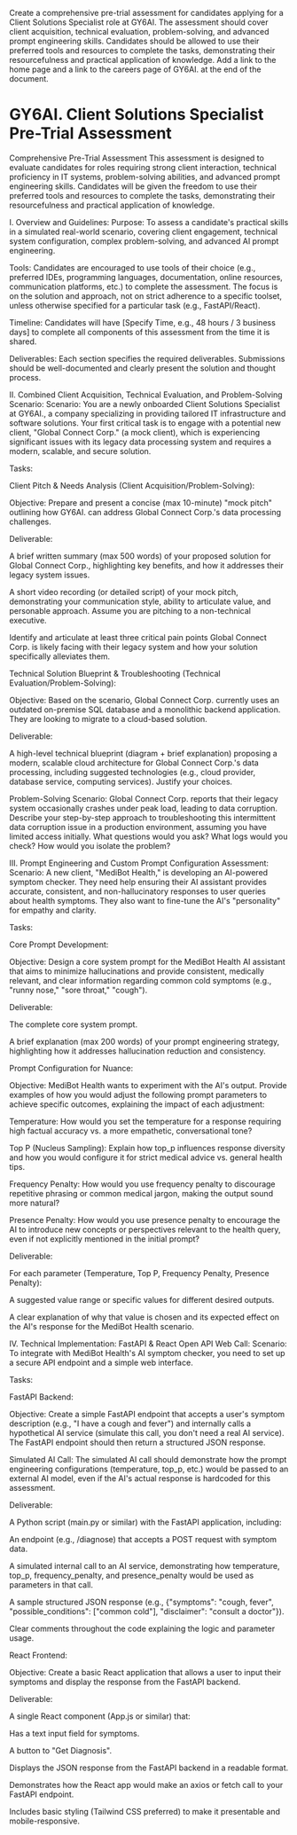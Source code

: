 Create a comprehensive pre-trial assessment for candidates applying for a Client Solutions Specialist role at GY6AI. The assessment should cover client acquisition, technical evaluation, problem-solving, and advanced prompt engineering skills. Candidates should be allowed to use their preferred tools and resources to complete the tasks, demonstrating their resourcefulness and practical application of knowledge. Add a link to the home page and a link to the careers page of GY6AI. at the end of the document.

# GY6AI. Client Solutions Specialist Pre-Trial Assessment

Comprehensive Pre-Trial Assessment
This assessment is designed to evaluate candidates for roles requiring strong client interaction, technical proficiency in IT systems, problem-solving abilities, and advanced prompt engineering skills. Candidates will be given the freedom to use their preferred tools and resources to complete the tasks, demonstrating their resourcefulness and practical application of knowledge.

I. Overview and Guidelines:
Purpose: To assess a candidate's practical skills in a simulated real-world scenario, covering client engagement, technical system configuration, complex problem-solving, and advanced AI prompt engineering.

Tools: Candidates are encouraged to use tools of their choice (e.g., preferred IDEs, programming languages, documentation, online resources, communication platforms, etc.) to complete the assessment. The focus is on the solution and approach, not on strict adherence to a specific toolset, unless otherwise specified for a particular task (e.g., FastAPI/React).

Timeline: Candidates will have [Specify Time, e.g., 48 hours / 3 business days] to complete all components of this assessment from the time it is shared.

Deliverables: Each section specifies the required deliverables. Submissions should be well-documented and clearly present the solution and thought process.

II. Combined Client Acquisition, Technical Evaluation, and Problem-Solving Scenario:
Scenario:
You are a newly onboarded Client Solutions Specialist at GY6AI., a company specializing in providing tailored IT infrastructure and software solutions. Your first critical task is to engage with a potential new client, "Global Connect Corp." (a mock client), which is experiencing significant issues with its legacy data processing system and requires a modern, scalable, and secure solution.

Tasks:

Client Pitch & Needs Analysis (Client Acquisition/Problem-Solving):

Objective: Prepare and present a concise (max 10-minute) "mock pitch" outlining how GY6AI. can address Global Connect Corp.'s data processing challenges.

Deliverable:

A brief written summary (max 500 words) of your proposed solution for Global Connect Corp., highlighting key benefits, and how it addresses their legacy system issues.

A short video recording (or detailed script) of your mock pitch, demonstrating your communication style, ability to articulate value, and personable approach. Assume you are pitching to a non-technical executive.

Identify and articulate at least three critical pain points Global Connect Corp. is likely facing with their legacy system and how your solution specifically alleviates them.

Technical Solution Blueprint & Troubleshooting (Technical Evaluation/Problem-Solving):

Objective: Based on the scenario, Global Connect Corp. currently uses an outdated on-premise SQL database and a monolithic backend application. They are looking to migrate to a cloud-based solution.

Deliverable:

A high-level technical blueprint (diagram + brief explanation) proposing a modern, scalable cloud architecture for Global Connect Corp.'s data processing, including suggested technologies (e.g., cloud provider, database service, computing services). Justify your choices.

Problem-Solving Scenario: Global Connect Corp. reports that their legacy system occasionally crashes under peak load, leading to data corruption. Describe your step-by-step approach to troubleshooting this intermittent data corruption issue in a production environment, assuming you have limited access initially. What questions would you ask? What logs would you check? How would you isolate the problem?

III. Prompt Engineering and Custom Prompt Configuration Assessment:
Scenario:
A new client, "MediBot Health," is developing an AI-powered symptom checker. They need help ensuring their AI assistant provides accurate, consistent, and non-hallucinatory responses to user queries about health symptoms. They also want to fine-tune the AI's "personality" for empathy and clarity.

Tasks:

Core Prompt Development:

Objective: Design a core system prompt for the MediBot Health AI assistant that aims to minimize hallucinations and provide consistent, medically relevant, and clear information regarding common cold symptoms (e.g., "runny nose," "sore throat," "cough").

Deliverable:

The complete core system prompt.

A brief explanation (max 200 words) of your prompt engineering strategy, highlighting how it addresses hallucination reduction and consistency.

Prompt Configuration for Nuance:

Objective: MediBot Health wants to experiment with the AI's output. Provide examples of how you would adjust the following prompt parameters to achieve specific outcomes, explaining the impact of each adjustment:

Temperature: How would you set the temperature for a response requiring high factual accuracy vs. a more empathetic, conversational tone?

Top P (Nucleus Sampling): Explain how top_p influences response diversity and how you would configure it for strict medical advice vs. general health tips.

Frequency Penalty: How would you use frequency penalty to discourage repetitive phrasing or common medical jargon, making the output sound more natural?

Presence Penalty: How would you use presence penalty to encourage the AI to introduce new concepts or perspectives relevant to the health query, even if not explicitly mentioned in the initial prompt?

Deliverable:

For each parameter (Temperature, Top P, Frequency Penalty, Presence Penalty):

A suggested value range or specific values for different desired outputs.

A clear explanation of why that value is chosen and its expected effect on the AI's response for the MediBot Health scenario.

IV. Technical Implementation: FastAPI & React Open API Web Call:
Scenario:
To integrate with MediBot Health's AI symptom checker, you need to set up a secure API endpoint and a simple web interface.

Tasks:

FastAPI Backend:

Objective: Create a simple FastAPI endpoint that accepts a user's symptom description (e.g., "I have a cough and fever") and internally calls a hypothetical AI service (simulate this call, you don't need a real AI service). The FastAPI endpoint should then return a structured JSON response.

Simulated AI Call: The simulated AI call should demonstrate how the prompt engineering configurations (temperature, top_p, etc.) would be passed to an external AI model, even if the AI's actual response is hardcoded for this assessment.

Deliverable:

A Python script (main.py or similar) with the FastAPI application, including:

An endpoint (e.g., /diagnose) that accepts a POST request with symptom data.

A simulated internal call to an AI service, demonstrating how temperature, top_p, frequency_penalty, and presence_penalty would be used as parameters in that call.

A sample structured JSON response (e.g., {"symptoms": "cough, fever", "possible_conditions": ["common cold"], "disclaimer": "consult a doctor"}).

Clear comments throughout the code explaining the logic and parameter usage.

React Frontend:

Objective: Create a basic React application that allows a user to input their symptoms and display the response from the FastAPI backend.

Deliverable:

A single React component (App.js or similar) that:

Has a text input field for symptoms.

A button to "Get Diagnosis".

Displays the JSON response from the FastAPI backend in a readable format.

Demonstrates how the React app would make an axios or fetch call to your FastAPI endpoint.

Includes basic styling (Tailwind CSS preferred) to make it presentable and mobile-responsive.

